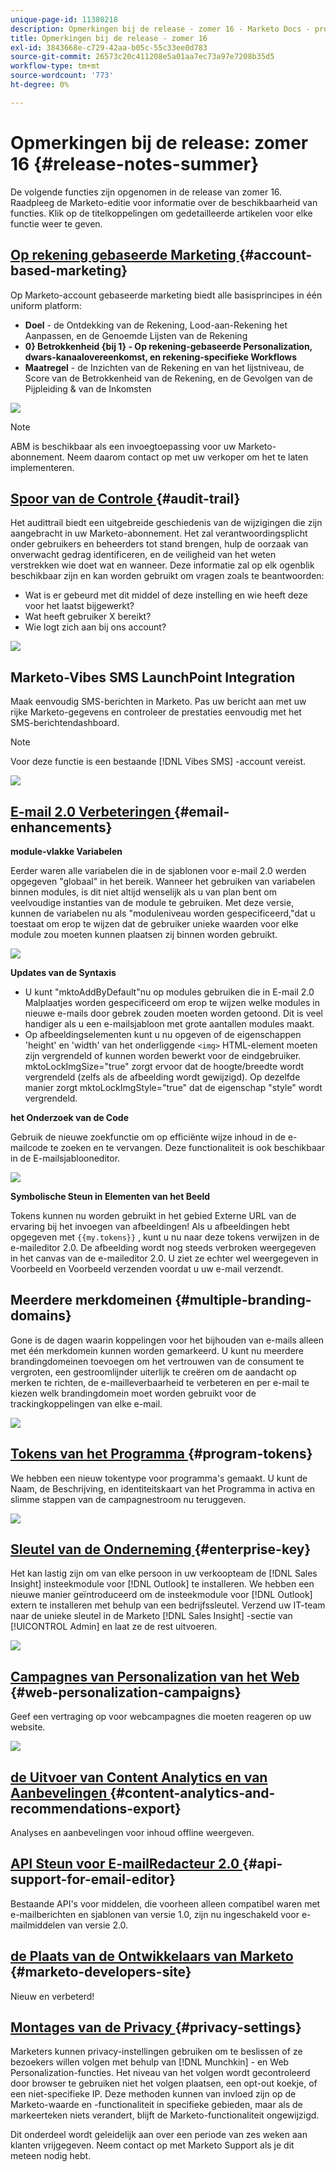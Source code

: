 ```yaml
---
unique-page-id: 11380218
description: Opmerkingen bij de release - zomer 16 - Marketo Docs - productdocumentatie
title: Opmerkingen bij de release - zomer 16
exl-id: 3843668e-c729-42aa-b05c-55c33ee0d783
source-git-commit: 26573c20c411208e5a01aa7ec73a97e7208b35d5
workflow-type: tm+mt
source-wordcount: '773'
ht-degree: 0%

---
```


# Opmerkingen bij de release: zomer 16 {#release-notes-summer}

De volgende functies zijn opgenomen in de release van zomer 16. Raadpleeg de Marketo-editie voor informatie over de beschikbaarheid van functies. Klik op de titelkoppelingen om gedetailleerde artikelen voor elke functie weer te geven.

## [ Op rekening gebaseerde Marketing ](https://docs.marketo.com/display/docs/account+based+marketing) {#account-based-marketing}

Op Marketo-account gebaseerde marketing biedt alle basisprincipes in één uniform platform:

* **Doel** - de Ontdekking van de Rekening, Lood-aan-Rekening het Aanpassen, en de Genoemde Lijsten van de Rekening
* **0} Betrokkenheid {bij 1} - Op rekening-gebaseerde Personalization, dwars-kanaalovereenkomst, en rekening-specifieke Workflows**
* **Maatregel** - de Inzichten van de Rekening en van het lijstniveau, de Score van de Betrokkenheid van de Rekening, en de Gevolgen van de Pijpleiding &amp; van de Inkomsten

![](assets/abm-5-acme.png)

>[!NOTE]
>
>ABM is beschikbaar als een invoegtoepassing voor uw Marketo-abonnement. Neem daarom contact op met uw verkoper om het te laten implementeren.

## [ Spoor van de Controle ](/help/marketo/product-docs/administration/audit-trail/audit-trail-overview.md) {#audit-trail}

Het audittrail biedt een uitgebreide geschiedenis van de wijzigingen die zijn aangebracht in uw Marketo-abonnement. Het zal verantwoordingsplicht onder gebruikers en beheerders tot stand brengen, hulp de oorzaak van onverwacht gedrag identificeren, en de veiligheid van het weten verstrekken wie doet wat en wanneer. Deze informatie zal op elk ogenblik beschikbaar zijn en kan worden gebruikt om vragen zoals te beantwoorden:

* Wat is er gebeurd met dit middel of deze instelling en wie heeft deze voor het laatst bijgewerkt?
* Wat heeft gebruiker X bereikt?
* Wie logt zich aan bij ons account?

![](assets/audit-trail.png)

## Marketo-Vibes SMS LaunchPoint Integration

Maak eenvoudig SMS-berichten in Marketo. Pas uw bericht aan met uw rijke Marketo-gegevens en controleer de prestaties eenvoudig met het SMS-berichtendashboard.

>[!NOTE]
>
>Voor deze functie is een bestaande [!DNL Vibes SMS] -account vereist.

![](assets/vibes-sms2.png)

## [ E-mail 2.0 Verbeteringen ](/help/marketo/product-docs/email-marketing/general/email-editor-2/email-editor-v2-0-overview.md) {#email-enhancements}

**module-vlakke Variabelen**

Eerder waren alle variabelen die in de sjablonen voor e-mail 2.0 werden opgegeven &quot;globaal&quot; in het bereik. Wanneer het gebruiken van variabelen binnen modules, is dit niet altijd wenselijk als u van plan bent om veelvoudige instanties van de module te gebruiken. Met deze versie, kunnen de variabelen nu als &quot;moduleniveau worden gespecificeerd,&quot;dat u toestaat om erop te wijzen dat de gebruiker unieke waarden voor elke module zou moeten kunnen plaatsen zij binnen worden gebruikt.

![](assets/module-level-variables.png)

**Updates van de Syntaxis**

* U kunt &quot;mktoAddByDefault&quot;nu op modules gebruiken die in E-mail 2.0 Malplaatjes worden gespecificeerd om erop te wijzen welke modules in nieuwe e-mails door gebrek zouden moeten worden getoond. Dit is veel handiger als u een e-mailsjabloon met grote aantallen modules maakt.
* Op afbeeldingselementen kunt u nu opgeven of de eigenschappen &#39;height&#39; en &#39;width&#39; van het onderliggende `<img>` HTML-element moeten zijn vergrendeld of kunnen worden bewerkt voor de eindgebruiker. mktoLockImgSize=&quot;true&quot; zorgt ervoor dat de hoogte/breedte wordt vergrendeld (zelfs als de afbeelding wordt gewijzigd). Op dezelfde manier zorgt mktoLockImgStyle=&quot;true&quot; dat de eigenschap &quot;style&quot; wordt vergrendeld.

**het Onderzoek van de Code**

Gebruik de nieuwe zoekfunctie om op efficiënte wijze inhoud in de e-mailcode te zoeken en te vervangen. Deze functionaliteit is ook beschikbaar in de E-mailsjablooneditor.

![](assets/2nd-screenshot.png)

**Symbolische Steun in Elementen van het Beeld**

Tokens kunnen nu worden gebruikt in het gebied Externe URL van de ervaring bij het invoegen van afbeeldingen! Als u afbeeldingen hebt opgegeven met `{{my.tokens}}` , kunt u nu naar deze tokens verwijzen in de e-maileditor 2.0. De afbeelding wordt nog steeds verbroken weergegeven in het canvas van de e-maileditor 2.0. U ziet ze echter wel weergegeven in Voorbeeld en Voorbeeld verzenden voordat u uw e-mail verzendt.

## Meerdere merkdomeinen {#multiple-branding-domains}

Gone is de dagen waarin koppelingen voor het bijhouden van e-mails alleen met één merkdomein kunnen worden gemarkeerd. U kunt nu meerdere brandingdomeinen toevoegen om het vertrouwen van de consument te vergroten, een gestroomlijnder uiterlijk te creëren om de aandacht op merken te richten, de e-mailleverbaarheid te verbeteren en per e-mail te kiezen welk brandingdomein moet worden gebruikt voor de trackingkoppelingen van elke e-mail.

![](assets/multiple-branding-domains.png)

## [ Tokens van het Programma ](/help/marketo/product-docs/demand-generation/landing-pages/personalizing-landing-pages/tokens-overview.md) {#program-tokens}

We hebben een nieuw tokentype voor programma&#39;s gemaakt. U kunt de Naam, de Beschrijving, en identiteitskaart van het Programma in activa en slimme stappen van de campagnestroom nu teruggeven.

![](assets/program-tokens.png)

## [ Sleutel van de Onderneming ](/help/marketo/product-docs/marketo-sales-insight/msi-outlook-plugin/authorize-the-marketo-outlook-plugin.md) {#enterprise-key}

Het kan lastig zijn om van elke persoon in uw verkoopteam de [!DNL Sales Insight] insteekmodule voor [!DNL Outlook] te installeren. We hebben een nieuwe manier geïntroduceerd om de insteekmodule voor [!DNL Outlook] extern te installeren met behulp van een bedrijfssleutel. Verzend uw IT-team naar de unieke sleutel in de Marketo [!DNL Sales Insight] -sectie van [!UICONTROL Admin] en laat ze de rest uitvoeren.

![](assets/enterprise-key.png)

## [ Campagnes van Personalization van het Web ](/help/marketo/product-docs/web-personalization/working-with-web-campaigns/create-a-new-dialog-web-campaign.md) {#web-personalization-campaigns}

Geef een vertraging op voor webcampagnes die moeten reageren op uw website.

![](assets/dialog-campaign-delay.png)

## [ de Uitvoer van Content Analytics en van Aanbevelingen ](/help/marketo/product-docs/web-personalization/understanding-web-personalization/understanding-content-analytics.md) {#content-analytics-and-recommendations-export}

Analyses en aanbevelingen voor inhoud offline weergeven.

## [ API Steun voor E-mailRedacteur 2.0 ](https://developers.marketo.com/documentation/asset-api/) {#api-support-for-email-editor}

Bestaande API&#39;s voor middelen, die voorheen alleen compatibel waren met e-mailberichten en sjablonen van versie 1.0, zijn nu ingeschakeld voor e-mailmiddelen van versie 2.0.

## [ de Plaats van de Ontwikkelaars van Marketo ](https://developers.marketo.com/) {#marketo-developers-site}

Nieuw en verbeterd!

## [ Montages van de Privacy ](/help/marketo/product-docs/administration/settings/understanding-privacy-settings.md) {#privacy-settings}

Marketers kunnen privacy-instellingen gebruiken om te beslissen of ze bezoekers willen volgen met behulp van [!DNL Munchkin] - en Web Personalization-functies. Het niveau van het volgen wordt gecontroleerd door browser te gebruiken niet het volgen plaatsen, een opt-out koekje, of een niet-specifieke IP. Deze methoden kunnen van invloed zijn op de Marketo-waarde en -functionaliteit in specifieke gebieden, maar als de markeerteken niets verandert, blijft de Marketo-functionaliteit ongewijzigd.

Dit onderdeel wordt geleidelijk aan over een periode van zes weken aan klanten vrijgegeven. Neem contact op met Marketo Support als je dit meteen nodig hebt.
